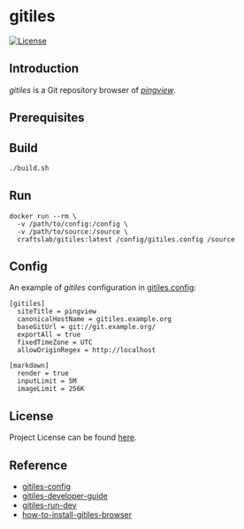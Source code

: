 # gitiles

[![License](https://img.shields.io/github/license/pingview/gitiles.svg?color=brightgreen)](https://github.com/pingview/gitiles/blob/main/LICENSE)



## Introduction

*gitiles* is a Git repository browser of *[pingview](https://github.com/pingview/)*.



## Prerequisites



## Build

```bash
./build.sh
```



## Run

```
docker run --rm \
  -v /path/to/config:/config \
  -v /path/to/source:/source \
  craftslab/gitiles:latest /config/gitiles.config /source
```



## Config

An example of *gitiles* configuration in [gitiles.config](https://github.com/pingview/gitiles/blob/main/gitiles.config):

```
[gitiles]
  siteTitle = pingview
  canonicalHostName = gitiles.example.org
  baseGitUrl = git://git.example.org/
  exportAll = true
  fixedTimeZone = UTC
  allowOriginRegex = http://localhost

[markdown]
  render = true
  inputLimit = 5M
  imageLimit = 256K
```



## License

Project License can be found [here](LICENSE).



## Reference

- [gitiles-config](https://gerrit.googlesource.com/gitiles/+/refs/tags/v1.2.0/Documentation/config.md)
- [gitiles-developer-guide](https://gerrit.googlesource.com/gitiles/+/refs/tags/v1.2.0/Documentation/developer-guide.md)
- [gitiles-run-dev](https://gerrit.googlesource.com/gitiles/+/refs/tags/v1.2.0/tools/run_dev.sh)
- [how-to-install-gitiles-browser](https://lynxbee.com/how-to-install-gitiles-browser-for-git-repositories/)
